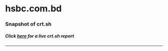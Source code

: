 # hsbc.com.bd
### Snapshot of crt.sh
##### Click [here](https://crt.sh/?q=BC6E22AF027BFBBCD391AEEA2CFC6098455BFDD7E7C6DABA38E4BCFA3050C110) for a live crt.sh report

---
